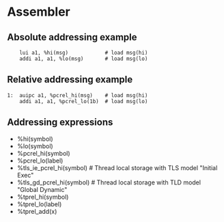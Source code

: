 Assembler
==============

## Absolute addressing example

```
	lui a1, %hi(msg)            # load msg(hi)
	addi a1, a1, %lo(msg)       # load msg(lo)
```

## Relative addressing example

```
1:	auipc a1, %pcrel_hi(msg)    # load msg(hi)
	addi a1, a1, %pcrel_lo(1b)  # load msg(lo)
```

## Addressing expressions

- %hi(symbol)
- %lo(symbol)
- %pcrel_hi(symbol)
- %pcrel_lo(label)
- %tls_ie_pcrel_hi(symbol)       # Thread local storage with TLS model "Initial Exec"
- %tls_gd_pcrel_hi(symbol)       # Thread local storage with TLD model "Global Dynamic"
- %tprel_hi(symbol)
- %tprel_lo(label)
- %tprel_add(x)
